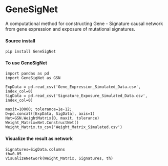 # GeneSigNet
A computational method for constructing Gene - Signature causal network from gene expression and exposure of mutational signatures. 
#### Source install

```
pip install GeneSigNet
```

#### To use GeneSigNet

```
import pandas as pd
import GeneSigNet as GSN

ExpData = pd.read_csv('Gene_Expression_Simulated_Data.csv', index_col=0)  
SigData = pd.read_csv('Signature_Exposure_Simulated_Data.csv', index_col=0)

maxit=10000; tolerance=1e-12; 
D=pd.concat([ExpData, SigData], axis=1)
Net=GSN.WeightMatrix(D, maxit, tolerance)  
Weight_Matrix=Net.ConstructNet()
Weight_Matrix.to_csv('Weight_Matrix_Simulated.csv')
```
#### Visualize the result as network
```
Signatures=SigData.columns
th=0.05
VisualizeNetwork(Weight_Matrix, Signatures, th)
```
